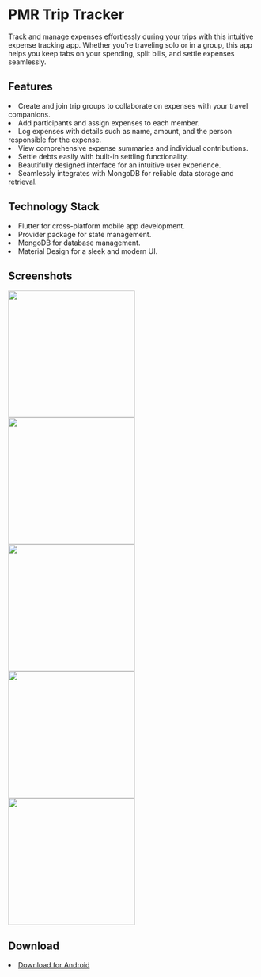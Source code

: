# PMR Trip Tracker

Track and manage expenses effortlessly during your trips with this intuitive expense tracking app. Whether you're traveling solo or in a group, this app helps you keep tabs on your spending, split bills, and settle expenses seamlessly.

<h2>Features</h2>
<li>Create and join trip groups to collaborate on expenses with your travel companions.</li>
<li>Add participants and assign expenses to each member.</li>
<li>Log expenses with details such as name, amount, and the person responsible for the expense.</li>
<li>View comprehensive expense summaries and individual contributions.</li>
<li>Settle debts easily with built-in settling functionality.</li>
<li>Beautifully designed interface for an intuitive user experience.</li>
<li>Seamlessly integrates with MongoDB for reliable data storage and retrieval.</li>

<h2>Technology Stack</h2>

<li>Flutter for cross-platform mobile app development.</li>
<li>Provider package for state management.</li>
<li>MongoDB for database management.</li>
<li>Material Design for a sleek and modern UI.</li>

<h2>Screenshots</h2>
<div>
  <img src="https://firebasestorage.googleapis.com/v0/b/database-pmr.appspot.com/o/PMR%20Trip%20Tracker%2Fimg1.jpg?alt=media&token=d5290a0c-1829-40ab-87ad-5c2a380a2ab8" width=256 margin=20>
  <img src="https://firebasestorage.googleapis.com/v0/b/database-pmr.appspot.com/o/PMR%20Trip%20Tracker%2Fimg2.jpg?alt=media&token=39f0b845-915d-4e9d-ba3b-7b4d686285a8" width=256 margin=20>
  <img src="https://firebasestorage.googleapis.com/v0/b/database-pmr.appspot.com/o/PMR%20Trip%20Tracker%2Fimg3.jpg?alt=media&token=184c6557-c1b5-461d-b9a1-4b533eb6f071" width=256 margin=20>
  <img src="https://firebasestorage.googleapis.com/v0/b/database-pmr.appspot.com/o/PMR%20Trip%20Tracker%2Fimg4.jpg?alt=media&token=6a691925-a0f7-405c-bcef-a498aff83812" width=256 margin=20>
  <img src="https://firebasestorage.googleapis.com/v0/b/database-pmr.appspot.com/o/PMR%20Trip%20Tracker%2Fimg5.jpg?alt=media&token=4bef045d-2887-4e02-bed4-001b4cddfef7" width=256 margin=20>
</div>

<h2>Download</h2>

<li><a href="https://drive.google.com/file/d/1bo7Iy6GNRRHmgOhMy7jqpoJbjyYdfsHI/view?usp=sharing">Download for Android</a></li>

